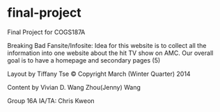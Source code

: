 final-project
=============

Final Project for COGS187A

Breaking Bad Fansite/Infosite:
Idea for this website is to collect all the information into one website about the hit TV show on AMC. Our overall goal is to have a homepage and secondary pages (5) 

Layout by Tiffany Tse ©  Copyright March (Winter Quarter) 2014 

Content by Vivian D. Wang Zhou(Jenny) Wang 

Group 16A IA/TA: Chris Kweon 
